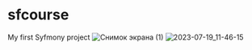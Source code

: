 # sfcourse
My first Syfmony project
![Снимок экрана (1)](https://github.com/Yessenali-Yerkebulan/sfcourse/assets/113698340/08c8b758-b6f3-4f5e-a859-90f8bdaaff74)
![2023-07-19_11-46-15](https://github.com/Yessenali-Yerkebulan/sfcourse/assets/113698340/327bbc71-cf56-4f8d-9da9-05d4603cbca0)

